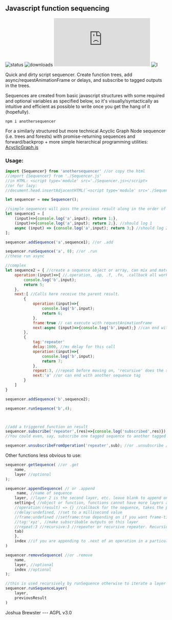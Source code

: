 ## Javascript function sequencing

![status](https://img.shields.io/npm/v/anothersequencer.svg) 
![downloads](https://img.shields.io/npm/dt/anothersequencer.svg)
![size](https://img.shields.io/github/size/brainsatplay/Sequencer.js/sequencer.js)
![l](https://img.shields.io/npm/l/anothersequencer)

Quick and dirty script sequencer. Create function trees, add async/requestAnimationFrame or delays, and subscribe to tagged outputs in the trees. 

Sequences are created from basic javascript structures with some required and optional variables as specified below, so it's visually/syntactically as intuitive and efficient as possible to write once you get the hang of it (hopefully).
 
`npm i anothersequencer`

For a similarly structured but more technical Acyclic Graph Node sequencer (i.e. trees and forests) with promise-returning sequences and forward/backprop + more simple hierarchical programming utilities: [AcyclicGraph.js](https://github.com/brainsatplay/acyclicgraph.js)

### Usage:
```js
import {Sequencer} from 'anothersequencer' //or copy the html
//import {Sequencer} from './Sequencer.js'
//in HTML: <script type='module' src='./Sequencer.js></script>
//or for lazy: 
//document.head.insertAdjacentHTML(`<script type='module' src='./Sequencer.js></script>`)

let sequencer = new Sequencer();

//simple sequences will pass the previous result along in the order of the array
let sequence1 = [ 
    (input)=>{console.log('a',input); return 1;},
    (input)=>{console.log('a',input); return 2;}, //should log 1
    async (input) => {console.log('a',input); return 3;} //should log 2
];

sequencer.addSequence('a',sequence1); //or .add

sequencer.runSequence('a', 0); //or .run 
//these run async

//complex
let sequence2 = { //create a sequence object or array, can mix and match for each layer as well
    operation:(input)=>{ //.operation, .op, .f, .fn, .callback all work
        console.log('b',input);
        return 5;
    },
    next:[ //Calls here receive the parent result.
        {
            operation:(input)=>{
                console.log('b',input);
                return 6;
            },
            frame:true // can execute with requestAnimationFrame
            next:async (input)=>{console.log('b',input);} //can end with a function
        },
        {
            tag:'repeater'
            delay:1000, //ms delay for this call
            operation:(input)=>{
                console.log('b',input);
                return 7;
            },
            repeat:3, //repeat before moving on, 'recursive' does the same but passes the repeater output back to itself rather than the parent input
            next:'a' //or can end with another sequence tag
        }
    ]
}

sequencer.addSequence('b',sequence2);

sequencer.runSequence('b',4);
```

```js


//add a triggered function on result
sequencer.subscribe('repeater',(res)=>{console.log('subscribed',res)});
//You could even, say, subscribe one tagged sequence to another tagged sequence.

sequencer.unsubscribeFromOperation('repeater',sub); //or .unsubscribe //leave sub blank to remove all triggers. 

```

Other functions less obvious to use:

```js
sequencer.getSequence( //or .get
    name,
    layer //optional
);
```
```js
sequencer.appendSequence( // or .append
     name, //name of sequence
    layer, //layer 2 is the second layer, etc. leave blank to append on first layer
    setting={ //object or function, functions cannot have more layers added
    //operation:(result) => {} //callback for the sequence, takes the previous result
    //delay:undefined, //set to a millisecond value
    //frame:undefined //setframe:true depending on if you want frame-timed async (which won't run if you are outside of the browser context)
    //tag:'xyz', //make subscribable outputs on this layer
    //repeat:3 //recursive:3 //repeater or recursive repeater. Recursion passes this layer's output back in rather than the parent layer
    tab)
    }, 
    index //if you are appending to .next of an operation in a particular sequence layer you can use  this. Leave blank to just add the setting to the specified layer instead
)
```
```js
sequencer.removeSequence( //or .remove
    name,
    layer, //optional
    index //optional
);
```
```js
//this is used recursively by runSequence otherwise to iterate a layer
sequencer.runSequenceLayer(
    layer,
    previousResult
)
```

Joshua Brewster  ---   AGPL v3.0
